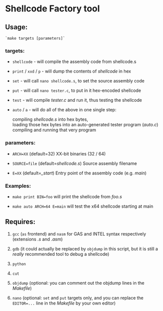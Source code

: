 # Shellcode Factory tool

## Usage:

	`make targets [parameters]`
 
### targets:

+ `shellcode`			- will compile the assembly code from shellcode.s

+ `print` / `xxd` / `p`		- will dump the contents of _shellcode_ in hex

+ `set`				- will call `nano shellcode.s`, to set the source assembly code

+ `put`				- will call `nano tester.c`, to put in it hex-encoded shellcode

+ `test`			- will compile _tester.c_ and run it, thus testing the shellcode

+ `auto` / `a`			- will do all of the above in one single step:

   compiling _shellcode.s_ into hex bytes,  
   loading those hex bytes into an auto-generated tester program (_auto.c_)  
   compiling and running that very program
 
### parameters:

+ `ARCH=XX`  (default=32)		XX-bit binaries (32 / 64)

+  `SOURCE=file`  (default=_shellcode.s_)	Source assembly filename

+ `E=XX`     (default=_\_start_)	Entry point of the assembly code (e.g. _main_)

### Examples:
+ `make print BIN=foo` will print the shellcode from _foo.s_

+ `make auto ARCH=64 E=main` will test the x64 shellcode starting at main

## Requires: 
1. `gcc` (`as` frontend) and `nasm` for GAS and INTEL syntax respectively (extensions _.s_ and _.asm_)

2. `gdb` (it could actually be replaced by `objdump` in this script, but it is still a *really* recommended tool to debug a shellcode)

3. `python`

4. `cut`

5. `objdump` (optional: you can comment out the objdump lines in the _Makefile_)

6. `nano` (optional: `set` and `put` targets only, and you can replace the `EDITOR=...` line in the _Makefile_ by your own editor)

